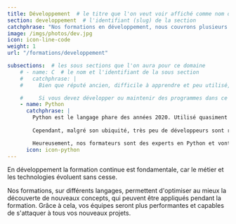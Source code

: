 ```yaml
---
title: Développement  # le titre que l'on veut voir affiché comme nom de section
section: developpement  # l'identifiant (slug) de la section 
catchphrase: "Nos formations en développement, nous couvrons plusieurs langages."
image: /imgs/photos/dev.jpg
icon: icon-line-code
weight: 1
url: "/formations/developpement"

subsections:  # les sous sections que l'on aura pour ce domaine
    # - name: C  # le nom et l'identifiant de la sous section
    #   catchphrase: |
    #     Bien que réputé ancien, difficile à apprendre et peu utilisé, le langage C est cependant un des piliers de l'informatique. Beaucoup de codes *legacy* et de codes ayants des contraintes de performances sont écrits en C. 

    #     Si vous devez développer ou maintenir des programmes dans ce langage, n'hésitez pas à découvrir notre offre de formation. 
    - name: Python
      catchphrase: |
        Python est le langage phare des années 2020. Utilisé quasiment de partout, en intelligence artificielle, data science, administration système ou développement web, il est peu probable que ce nom vous soit inconnu. 
        
        Cependant, malgré son ubiquité, très peu de développeurs sont réellement des experts dans ce langage. En effet, avec sa facilité d'utilisation, les gens ne prennent pas la peine de découvrir ses subtilités, souvent à leurs dépends. 

        Heureusement, nos formateurs sont des experts en Python et vont pouvoir guider vos équipes en proposant des formations adaptées à leur niveau, du débutant à l'avancé, qu'ils doivent partir de zéro ou maintenir des projets existants.
      icon: icon-python
---
```


En développement la formation continue est fondamentale, car le métier et les technologies évoluent sans cesse.

Nos formations, sur différents langages, permettent d'optimiser au mieux la découverte de nouveaux concepts, qui peuvent être appliqués pendant la formation. Grâce à cela, vos équipes seront plus performantes et capables de s'attaquer à tous vos nouveaux projets. 